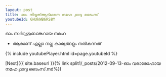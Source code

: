 ```yaml
---
layout: post
title: ഓം നിവൃത്ആറ്മാനെ നമഹ ൧൦൮ ടൈംസ്
youtubeId: GHUkWB6RS8Y
---
```

 
 
 ഓം സർവ്വശുബാങ്കറായ നമഹ 
 
 -  ആരാണ് എല്ലാ നല്ല കാര്യങ്ങളും നൽകുന്നത് 
 
  
 
  
 
 
 
 
 
 


{% include youtubePlayer.html id=page.youtubeId %}
 
[Next]({{ site.baseurl }}{% link  split1/_posts/2012-09-13-ഓം വരാരോഹായ നമഹ ൧൦൮ ടൈംസ്.md%})
 
